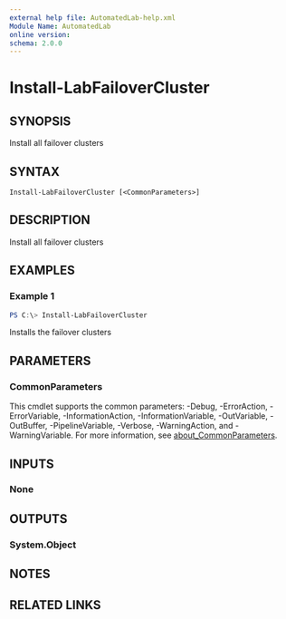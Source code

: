 ```yaml
---
external help file: AutomatedLab-help.xml
Module Name: AutomatedLab
online version:
schema: 2.0.0
---
```


# Install-LabFailoverCluster

## SYNOPSIS
Install all failover clusters

## SYNTAX

```
Install-LabFailoverCluster [<CommonParameters>]
```

## DESCRIPTION
Install all failover clusters

## EXAMPLES

### Example 1
```powershell
PS C:\> Install-LabFailoverCluster
```

Installs the failover clusters

## PARAMETERS

### CommonParameters
This cmdlet supports the common parameters: -Debug, -ErrorAction, -ErrorVariable, -InformationAction, -InformationVariable, -OutVariable, -OutBuffer, -PipelineVariable, -Verbose, -WarningAction, and -WarningVariable. For more information, see [about_CommonParameters](http://go.microsoft.com/fwlink/?LinkID=113216).

## INPUTS

### None

## OUTPUTS

### System.Object
## NOTES

## RELATED LINKS
